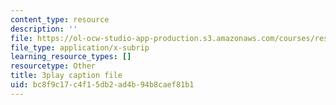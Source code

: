 ```yaml
---
content_type: resource
description: ''
file: https://ol-ocw-studio-app-production.s3.amazonaws.com/courses/res-18-008-calculus-revisited-complex-variables-differential-equations-and-linear-algebra-fall-2011/bc8f9c17c4f15db2ad4b94b8caef81b1_6UXba5MKsfc.vtt
file_type: application/x-subrip
learning_resource_types: []
resourcetype: Other
title: 3play caption file
uid: bc8f9c17-c4f1-5db2-ad4b-94b8caef81b1
---
```

